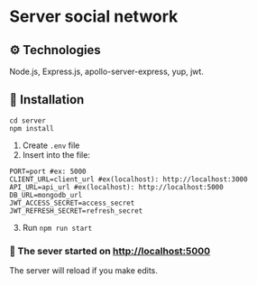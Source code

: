 # Server social network

## ⚙️ Technologies

Node.js, Express.js, apollo-server-express, yup, jwt.

## 🚀 Installation

```shell
cd server
npm install
```

1. Create `.env` file
2. Insert into the file:

```dotenv
PORT=port #ex: 5000
CLIENT_URL=client_url #ex(localhost): http://localhost:3000
API_URL=api_url #ex(localhost): http://localhost:5000
DB_URL=mongodb_url
JWT_ACCESS_SECRET=access_secret
JWT_REFRESH_SECRET=refresh_secret
```

3. Run `npm run start`

### 🎉 The sever started on [http://localhost:5000](http://localhost:5000)

The server will reload if you make edits.
